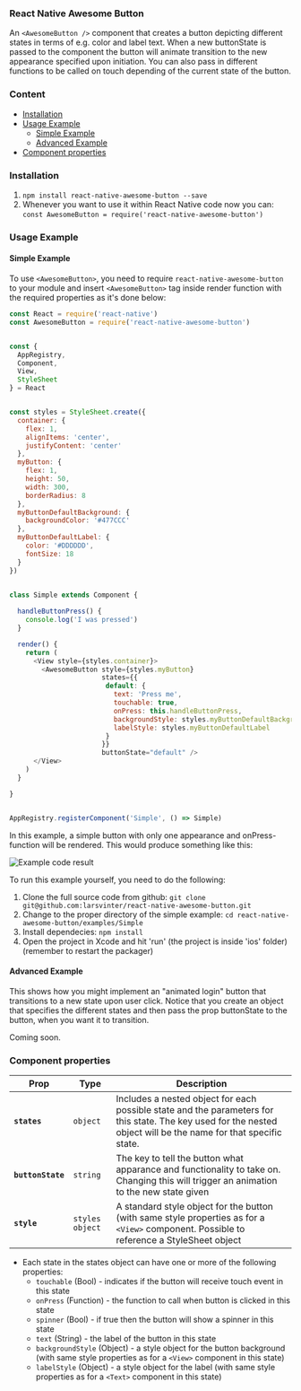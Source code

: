 ### React Native Awesome Button
An `<AwesomeButton />` component that creates a button depicting different states in terms of e.g. color and label text. When a new buttonState is passed to the component the button will animate transition to the new appearance specified upon initiation. You can also pass in different functions to be called on touch depending of the current state of the button.

### Content
- [Installation](#installation)
- [Usage Example](#usage-example)
  - [Simple Example](#simple-example)
  - [Advanced Example](#advanced-example)
- [Component properties](#component-properties)

### Installation
1. `npm install react-native-awesome-button --save`
2. Whenever you want to use it within React Native code now you can: `const AwesomeButton = require('react-native-awesome-button')`

### Usage Example

#### Simple Example

To use `<AwesomeButton>`, you need to require `react-native-awesome-button` to your module and insert `<AwesomeButton>` tag inside render function with the required properties as it's done below:
```javascript
const React = require('react-native')
const AwesomeButton = require('react-native-awesome-button')


const {
  AppRegistry,
  Component,
  View,
  StyleSheet
} = React


const styles = StyleSheet.create({
  container: {
    flex: 1,
    alignItems: 'center',
    justifyContent: 'center'
  },
  myButton: {
    flex: 1,
    height: 50,
    width: 300,
    borderRadius: 8
  },
  myButtonDefaultBackground: {
    backgroundColor: '#477CCC'
  },
  myButtonDefaultLabel: {
    color: '#DDDDDD',
    fontSize: 18
  }
})


class Simple extends Component {
  
  handleButtonPress() {
    console.log('I was pressed')
  }

  render() {
    return (
      <View style={styles.container}>
        <AwesomeButton style={styles.myButton}
                       states={{
                        default: {
                          text: 'Press me',
                          touchable: true,
                          onPress: this.handleButtonPress,
                          backgroundStyle: styles.myButtonDefaultBackground,
                          labelStyle: styles.myButtonDefaultLabel
                        }
                       }}
                       buttonState="default" />
      </View>
    )
  }

}


AppRegistry.registerComponent('Simple', () => Simple)
```

In this example, a simple button with only one appearance and onPress-function will be rendered. This would produce something like this:

![Example code result](https://raw.githubusercontent.com/larsvinter/react-native-awesome-button/docs/Simple%20Example.png)

To run this example yourself, you need to do the following:

1. Clone the full source code from github: `git clone git@github.com:larsvinter/react-native-awesome-button.git`
2. Change to the proper directory of the simple example: `cd react-native-awesome-button/examples/Simple`
3. Install dependecies: `npm install`
4. Open the project in Xcode and hit 'run' (the project is inside 'ios' folder) (remember to restart the packager)

#### Advanced Example

This shows how you might implement an "animated login" button that transitions to a new state upon user click. Notice that you create an object that specifies the different states and then pass the prop buttonState to the button, when you want it to transition.

Coming soon.


### Component properties

| Prop | Type | Description |
|---|---|---|
|**`states`**|`object`|Includes a nested object for each possible state and the parameters for this state. The key used for the nested object will be the name for that specific state.|
|**`buttonState`**|`string`|The key to tell the button what apparance and functionality to take on. Changing this will trigger an animation to the new state given|
|**`style`**|`styles object`|A standard style object for the button (with same style properties as for a `<View>` component. Possible to reference a StyleSheet object|


- Each state in the states object can have one or more of the following properties:
  - `touchable` (Bool) - indicates if the button will receive touch event in this state
  - `onPress` (Function) - the function to call when button is clicked in this state
  - `spinner` (Bool) - if true then the button will show a spinner in this state
  - `text` (String) - the label of the button in this state
  - `backgroundStyle` (Object) - a style object for the button background (with same style properties as for a `<View>` component in this state)
  - `labelStyle` (Object) - a style object for the label (with same style properties as for a `<Text>` component in this state)
